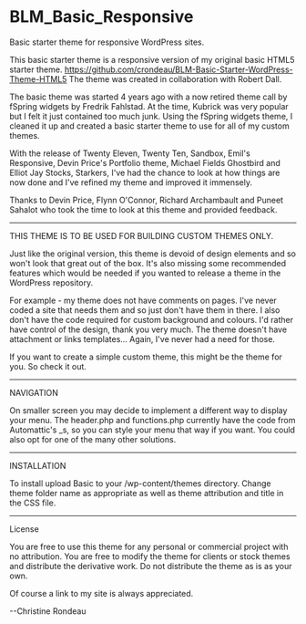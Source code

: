 BLM_Basic_Responsive
====================

Basic starter theme for responsive WordPress sites. 

This basic starter theme is a responsive version of my original basic HTML5 starter theme. 
https://github.com/crondeau/BLM-Basic-Starter-WordPress-Theme-HTML5
The theme was created in collaboration with Robert Dall.

The basic theme was started 4 years ago with a now retired theme call by fSpring widgets by Fredrik Fahlstad.
At the time, Kubrick was very popular but I felt it just contained too much junk.
Using the fSpring widgets theme, I cleaned it up and created a basic starter theme to use for all of my custom themes.

With the release of Twenty Eleven, Twenty Ten, Sandbox, Emil's Responsive, Devin Price's Portfolio theme, 
Michael Fields Ghostbird and Elliot Jay Stocks, Starkers, I've had the chance to look at how things are now done and I've 
refined my theme and improved it immensely.

Thanks to Devin Price, Flynn O'Connor, Richard Archambault and Puneet Sahalot who took the time to look at this theme and provided feedback.

--------------------------------------------------------

THIS THEME IS TO BE USED FOR BUILDING CUSTOM THEMES ONLY.

Just like the original version, this theme is devoid of design elements and so won't look that great out of the box.
It's also missing some recommended features which would be needed if you wanted to release a theme in the WordPress repository.

For example - my theme does not have comments on pages. I've never coded a site that needs them and so just don't have them in there.
I also don't have the code required for custom background and colours. I'd rather have control of the design, thank you very much.
The theme doesn't have attachment or links templates... Again, I've never had a need for those.

If you want to create a simple custom theme, this might be the theme for you.
So check it out.


------------------------
NAVIGATION

On smaller screen you may decide to implement a different way to display your menu. 
The header.php and functions.php currently have the code from Automattic's _s, so you can style your menu that way if you want.
You could also opt for one of the many other solutions. 


----------
INSTALLATION

To install upload Basic to your /wp-content/themes directory. Change theme folder name as appropriate as well as theme attribution and title in the CSS file.

----------
License

You are free to use this theme for any personal or commercial project with no attribution. 
You are free to modify the theme for clients or stock themes and distribute the derivative work. 
Do not distribute the theme as is as your own. 

Of course a link to my site is always appreciated.

--Christine Rondeau
